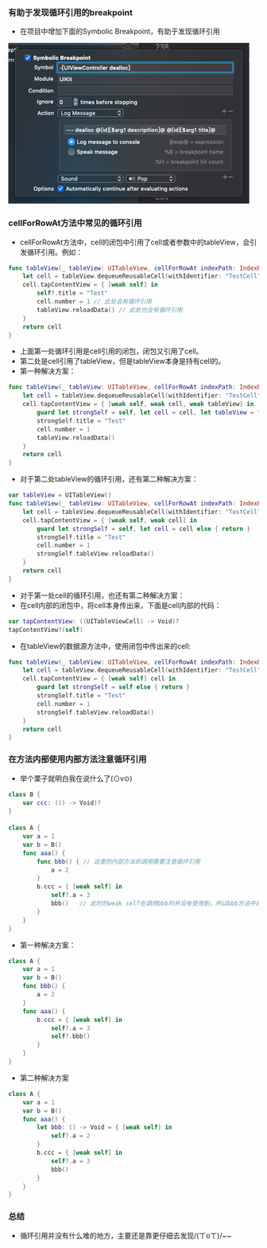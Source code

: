###  有助于发现循环引用的breakpoint

* 在项目中增加下面的Symbolic Breakpoint，有助于发现循环引用

![cyclicReferenceSymbolicBreakpoint](https://raw.githubusercontent.com/ChaselAn/dev-blog/master/Source/recycle.png)

### cellForRowAt方法中常见的循环引用

* cellForRowAt方法中，cell的闭包中引用了cell或者参数中的tableView，会引发循环引用。例如：

```swift
func tableView(_ tableView: UITableView, cellForRowAt indexPath: IndexPath) -> UITableViewCell {
    let cell = tableView.dequeueReusableCell(withIdentifier: "TestCell", for: indexPath) as! TestCell
    cell.tapContentView = { [weak self] in
		self?.title = "Test"
		cell.number = 1 // 此处会有循环引用
		tableView.reloadData() // 此处也会有循环引用
    }
	return cell
}
```

* 上面第一处循环引用是cell引用的闭包，闭包又引用了cell。
* 第二处是cell引用了tableView，但是tableView本身是持有cell的。
* 第一种解决方案：

```swift
func tableView(_ tableView: UITableView, cellForRowAt indexPath: IndexPath) -> UITableViewCell {
    let cell = tableView.dequeueReusableCell(withIdentifier: "TestCell", for: indexPath) as! TestCell
    cell.tapContentView = { [weak self, weak cell, weak tableView] in
		guard let strongSelf = self, let cell = cell, let tableView = tableView else { return }
		strongSelf.title = "Test"
		cell.number = 1
		tableView.reloadData()
    }
	return cell
}
```

* 对于第二处tableView的循环引用，还有第二种解决方案：

```swift
var tableView = UITableView()
func tableView(_ tableView: UITableView, cellForRowAt indexPath: IndexPath) -> UITableViewCell {
    let cell = tableView.dequeueReusableCell(withIdentifier: "TestCell", for: indexPath) as! TestCell
    cell.tapContentView = { [weak self, weak cell] in
		guard let strongSelf = self, let cell = cell else { return }
		strongSelf.title = "Test"
		cell.number = 1
		strongSelf.tableView.reloadData()
    }
	return cell
}
```

* 对于第一处cell的循环引用，也还有第二种解决方案：
* 在cell内部的闭包中，将cell本身传出来，下面是cell内部的代码：

```swift
var tapContentView: ((UITableViewCell) -> Void)?
tapContentView?(self)
```

* 在tableView的数据源方法中，使用闭包中传出来的cell:

```swift
func tableView(_ tableView: UITableView, cellForRowAt indexPath: IndexPath) -> UITableViewCell {
    let cell = tableView.dequeueReusableCell(withIdentifier: "TestCell", for: indexPath) as! TestCell
    cell.tapContentView = { [weak self] cell in
		guard let strongSelf = self else { return }
		strongSelf.title = "Test"
		cell.number = 1
		strongSelf.tableView.reloadData()
    }
	return cell
}
```

### 在方法内部使用内部方法注意循环引用

* 举个栗子就明白我在说什么了(⊙v⊙)

```swift
class B {
    var ccc: (() -> Void)?
}

class A {
    var a = 1
    var b = B()
    func aaa() {
        func bbb() { // 这里的内部方法的调用需要注意循环引用
            a = 2
        }
        b.ccc = { [weak self] in
            self?.a = 3
            bbb()   // 此时的weak self在调用bbb时并没有使用到，所以bbb方法中的a，实际上还是使用的strong的self
        }
    }
}
```

* 第一种解决方案：

```swift
class A {
    var a = 1
    var b = B()
    func bbb() {
        a = 2
    }
    func aaa() {
        b.ccc = { [weak self] in
            self?.a = 3
            self?.bbb()   
        }
    }
}
```

* 第二种解决方案

```swift
class A {
    var a = 1
    var b = B()
    func aaa() {
        let bbb: () -> Void = { [weak self] in
            self?.a = 2
        }
        b.ccc = { [weak self] in
            self?.a = 3
            bbb()   
        }
    }
}
```

### 总结

* 循环引用并没有什么难的地方，主要还是靠更仔细去发现/(ㄒoㄒ)/~~



